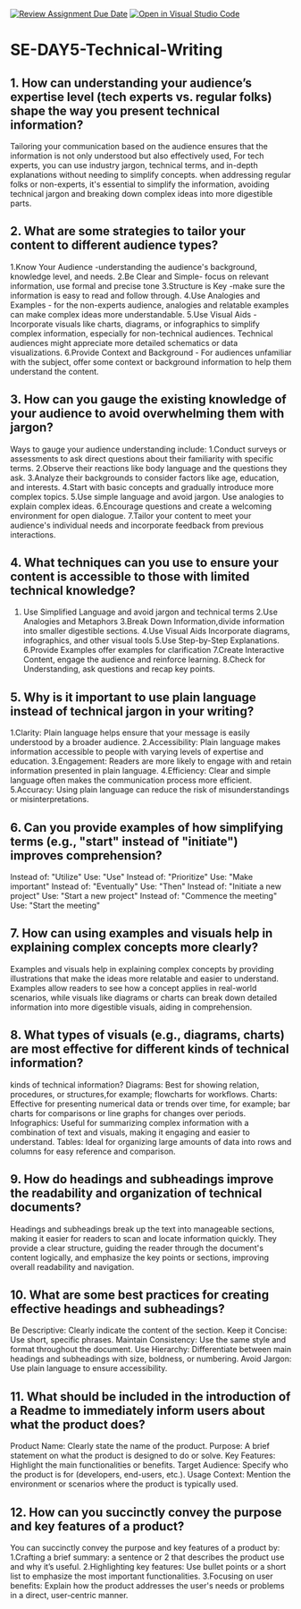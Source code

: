 [![Review Assignment Due Date](https://classroom.github.com/assets/deadline-readme-button-22041afd0340ce965d47ae6ef1cefeee28c7c493a6346c4f15d667ab976d596c.svg)](https://classroom.github.com/a/zsAR-pyY)
[![Open in Visual Studio Code](https://classroom.github.com/assets/open-in-vscode-2e0aaae1b6195c2367325f4f02e2d04e9abb55f0b24a779b69b11b9e10269abc.svg)](https://classroom.github.com/online_ide?assignment_repo_id=15640289&assignment_repo_type=AssignmentRepo)
# SE-DAY5-Technical-Writing
## 1. How can understanding your audience’s expertise level (tech experts vs. regular folks) shape the way you present technical information?
Tailoring your communication based on the audience ensures that the information is not only understood but also effectively used, For tech experts, you can use industry jargon, technical terms, and in-depth explanations without needing to simplify concepts. when addressing regular folks or non-experts, it's essential to simplify the information, avoiding technical jargon and breaking down complex ideas into more digestible parts. 

## 2. What are some strategies to tailor your content to different audience types?
1.Know Your Audience -understanding the audience's background, knowledge level, and needs.
2.Be Clear and Simple- focus on relevant information, use formal and precise tone
3.Structure is Key -make sure the information is easy to read and follow through.
4.Use Analogies and Examples - for the non-experts audience, analogies and relatable examples can make complex ideas more understandable.
5.Use Visual Aids - Incorporate visuals like charts, diagrams, or infographics to simplify complex information, especially for non-technical audiences. Technical audiences might appreciate more detailed schematics or data visualizations.
6.Provide Context and Background - For audiences unfamiliar with the subject, offer some context or background information to help them understand the content.

## 3. How can you gauge the existing knowledge of your audience to avoid overwhelming them with jargon?
Ways to gauge your audience understanding include:
1.Conduct surveys or assessments to ask direct questions about their familiarity with specific terms.
2.Observe their reactions like body language and the questions they ask.
3.Analyze their backgrounds to consider factors like age, education, and interests.
4.Start with basic concepts and gradually introduce more complex topics.
5.Use simple language and avoid jargon. Use analogies to explain complex ideas.
6.Encourage questions and create a welcoming environment for open dialogue.
7.Tailor your content to meet your audience's individual needs and incorporate feedback from previous interactions.

## 4. What techniques can you use to ensure your content is accessible to those with limited technical knowledge?
1. Use Simplified Language and avoid jargon and technical terms
2.Use Analogies and Metaphors
3.Break Down Information,divide information into smaller digestible sections. 
4.Use Visual Aids Incorporate diagrams, infographics, and other visual tools
5.Use Step-by-Step Explanations.
6.Provide Examples offer examples for clarification
7.Create Interactive Content, engage the audience and reinforce learning.
8.Check for Understanding, ask questions and recap key points.

## 5. Why is it important to use plain language instead of technical jargon in your writing?
1.Clarity: Plain language helps ensure that your message is easily understood by a broader audience. 
2.Accessibility: Plain language makes information accessible to people with varying levels of expertise and education.
3.Engagement: Readers are more likely to engage with and retain information presented in plain language. 
4.Efficiency: Clear and simple language often makes the communication process more efficient.
5.Accuracy: Using plain language can reduce the risk of misunderstandings or misinterpretations.

## 6. Can you provide examples of how simplifying terms (e.g., "start" instead of "initiate") improves comprehension?
Instead of: "Utilize" Use: "Use"
Instead of: "Prioritize" Use: "Make important"
Instead of: "Eventually" Use: "Then"
Instead of: "Initiate a new project" Use: "Start a new project"
Instead of: "Commence the meeting" Use: "Start the meeting"

## 7. How can using examples and visuals help in explaining complex concepts more clearly?
Examples and visuals help in explaining complex concepts by providing illustrations that make the ideas more relatable and easier to understand. Examples allow readers to see how a concept applies in real-world scenarios, while visuals like diagrams or charts can break down detailed information into more digestible visuals, aiding in comprehension.

## 8. What types of visuals (e.g., diagrams, charts) are most effective for different kinds of technical information?
kinds of technical information?
Diagrams: Best for showing relation, procedures, or structures,for example; flowcharts for workflows.
Charts: Effective for presenting numerical data or trends over time, for example;  bar charts for comparisons or line graphs for changes over periods.
Infographics: Useful for summarizing complex information with a combination of text and visuals, making it engaging and easier to understand.
Tables: Ideal for organizing large amounts of data into rows and columns for easy reference and comparison.

## 9. How do headings and subheadings improve the readability and organization of technical documents?
Headings and subheadings break up the text into manageable sections, making it easier for readers to scan and locate information quickly. They provide a clear structure, guiding the reader through the document's content logically, and emphasize the key points or sections, improving overall readability and navigation.

## 10. What are some best practices for creating effective headings and subheadings?
Be Descriptive: Clearly indicate the content of the section.
Keep it Concise: Use short, specific phrases.
Maintain Consistency: Use the same style and format throughout the document.
Use Hierarchy: Differentiate between main headings and subheadings with size, boldness, or numbering.
Avoid Jargon: Use plain language to ensure accessibility.

## 11. What should be included in the introduction of a Readme to immediately inform users about what the product does?
Product Name: Clearly state the name of the product.
Purpose: A brief statement on what the product is designed to do or solve.
Key Features: Highlight the main functionalities or benefits.
Target Audience: Specify who the product is for (developers, end-users, etc.).
Usage Context: Mention the environment or scenarios where the product is typically used.

## 12. How can you succinctly convey the purpose and key features of a product?
You can succinctly convey the purpose and key features of a product by:
1.Crafting a brief summary: a sentence or 2 that describes the product use and why it’s useful.
2.Highlighting key features: Use bullet points or a short list to emphasize the most important functionalities.
3.Focusing on user benefits: Explain how the product addresses the user's needs or problems in a direct, user-centric manner.


